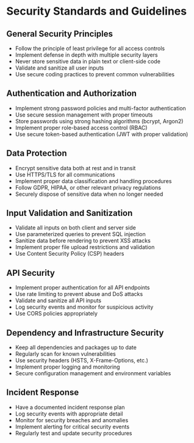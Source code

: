 # Security Standards and Guidelines

## General Security Principles
- Follow the principle of least privilege for all access controls
- Implement defense in depth with multiple security layers
- Never store sensitive data in plain text or client-side code
- Validate and sanitize all user inputs
- Use secure coding practices to prevent common vulnerabilities

## Authentication and Authorization
- Implement strong password policies and multi-factor authentication
- Use secure session management with proper timeouts
- Store passwords using strong hashing algorithms (bcrypt, Argon2)
- Implement proper role-based access control (RBAC)
- Use secure token-based authentication (JWT with proper validation)

## Data Protection
- Encrypt sensitive data both at rest and in transit
- Use HTTPS/TLS for all communications
- Implement proper data classification and handling procedures
- Follow GDPR, HIPAA, or other relevant privacy regulations
- Securely dispose of sensitive data when no longer needed

## Input Validation and Sanitization
- Validate all inputs on both client and server side
- Use parameterized queries to prevent SQL injection
- Sanitize data before rendering to prevent XSS attacks
- Implement proper file upload restrictions and validation
- Use Content Security Policy (CSP) headers

## API Security
- Implement proper authentication for all API endpoints
- Use rate limiting to prevent abuse and DoS attacks
- Validate and sanitize all API inputs
- Log security events and monitor for suspicious activity
- Use CORS policies appropriately

## Dependency and Infrastructure Security
- Keep all dependencies and packages up to date
- Regularly scan for known vulnerabilities
- Use security headers (HSTS, X-Frame-Options, etc.)
- Implement proper logging and monitoring
- Secure configuration management and environment variables

## Incident Response
- Have a documented incident response plan
- Log security events with appropriate detail
- Monitor for security breaches and anomalies
- Implement alerting for critical security events
- Regularly test and update security procedures
